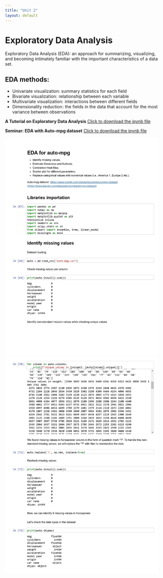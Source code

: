 ```yaml
---
title: "Unit 2"
layout: default
---
```


# Exploratory Data Analysis

Exploratory Data Analysis (EDA): an approach for summarizing, visualizing, and becoming intimately familiar with the important characteristics of a data set.

## EDA methods:
+ Univariate visualization: summary statistics for each field
+ Bivariate visualization:  relationship between each variable
+ Multivariate visualization:  interactions between different fields
+ Dimensionality reduction : the fields in the data that account for the most variance between observations

**A Tutorial on Exploratory Data Analysis** [Click to download the ipynb file](./Supplementary_Material/Unit02_A_Tutorial_on_Exploratory_Data_Analysis.ipynb)

**Seminar: EDA with Auto-mpg dataset** [Click to download the ipynb file](./Supplementary_Material/EDA_With_Auto_Mpg_Dataset.ipynb)

<img src="./Supplementary_Material/Images/Unit2_1.jpg">
<img src="./Supplementary_Material/Images/Unit2_2.jpg">
